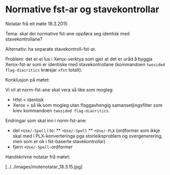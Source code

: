# Normative fst-ar og stavekontrollar

Notatar frå eit møte 18.3.2015

Tema: skal dei normative fst-ane oppføra seg identisk med stavekontrollane?

Alternativ: ha separate stavekontroll-fst-ar.

Problem: det er ei lus i Xerox-verktya som gjer at det er uråd å byggja Xerox-fst-ar som er identiske med stavekontrollane (kommandoen `twosided flag-diacritics` kræsjar `xfst` totalt).

Konklusjon på møtet:

Vi vil at norm-fst-ane skal vera så like som mogleg:

- Hfst = identisk
- Xerox = så lik som mogleg utan flaggavhengig samansetjingsfilter som krev
  kommandoen `twosided flag-diacritics`.

Endringar som skal inn i norm-fst-ane:

- del `+Use/-Spell` i to:
  ** `+Use/-Spell`
  ** `+Use/-PLX` (ordformer som ikkje skal med i PLX-konverteringa pga
  storleiksproblem og overgenerering, men som er ok i fst-baserte
  stavekontrollar)
- fjern `+Use/-Spell`-ordformer

Handskrivne notatar frå møtet:

[../../images/motenotatar_18.3.15.jpg]
